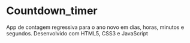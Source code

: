 # Countdown_timer
App de contagem regressiva para o ano novo em dias, horas, minutos e segundos. Desenvolvido com HTML5, CSS3 e JavaScript
